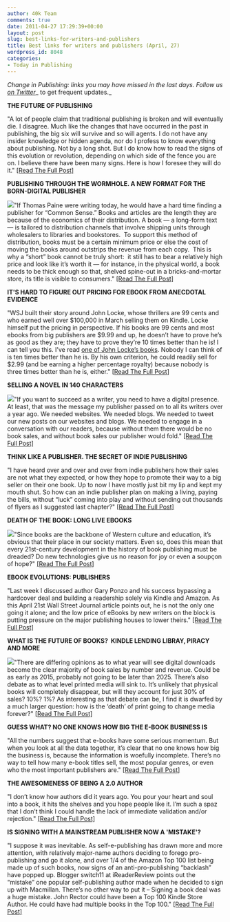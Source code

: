 ```yaml
---
author: 40k Team
comments: true
date: 2011-04-27 17:29:39+00:00
layout: post
slug: best-links-for-writers-and-publishers
title: Best links for writers and publishers (April, 27)
wordpress_id: 8048
categories:
- Today in Publishing
---
```


_Change in Publishing: links you may have missed in the last days.
Follow us [on Twitter](http://www.twitter.com/40kbooks)__ to get frequent updates._

**THE FUTURE OF PUBLISHING**

"A lot of people claim that traditional publishing is broken and will eventually die. I disagree. Much like the changes that have occurred in the past in publishing, the big six will survive and so will agents. I do not have any insider knowledge or hidden agenda, nor do I profess to know everything about publishing. Not by a long shot. But I do know how to read the signs of this evolution or revolution, depending on which side of the fence you are on. I believe there have been many signs. Here is how I foresee they will do it."
[[Read The Full Post]](http://scholarlykitchen.sspnet.org/2011/04/26/publishing-through-the-wormhole-a-new-format-for-the-born-digital-publisher/)

**PUBLISHING THROUGH THE WORMHOLE.
A NEW FORMAT FOR THE BORN-DIGITAL PUBLISHER**

[![](http://upload.wikimedia.org/wikipedia/commons/thumb/4/4a/Commonsense.jpg/300px-Commonsense.jpg)](http://upload.wikimedia.org/wikipedia/commons/thumb/4/4a/Commonsense.jpg/300px-Commonsense.jpg)"If Thomas Paine were writing today, he would have a hard time finding a publisher for “Common Sense.”
Books and articles are the length they are because of the economics of their distribution.
A book — a long-form text — is tailored to distribution channels that involve shipping units through wholesalers to libraries and bookstores.  To support this method of distribution, books must be a certain minimum price or else the cost of moving the books around outstrips the revenue from each copy.  This is why a “short” book cannot be truly short:  it still has to bear a relatively high price and look like it’s worth it — for instance, in the physical world, a book needs to be thick enough so that, shelved spine-out in a bricks-and-mortar store, its title is visible to consumers."
[[Read The Full Post]](http://scholarlykitchen.sspnet.org/2011/04/26/publishing-through-the-wormhole-a-new-format-for-the-born-digital-publisher/)

**IT'S HARD TO FIGURE OUT PRICING FOR EBOOK FROM ANECDOTAL EVIDENCE**

"WSJ built their story around John Locke, whose thrillers are 99 cents and who earned well over $100,000 in March selling them on Kindle. Locke himself put the pricing in perspective. If his books are 99 cents and most ebooks from big publishers are $9.99 and up, he doesn’t have to prove he’s as good as they are; they have to prove they’re 10 times better than he is!
I can tell you this. I’ve read [one of John Locke’s books](http://kobobooks.com/ebook/Wish-List/book-086BdjX9h0qiC1TQraosqg/page1.html). Nobody I can think of is ten times better than he is. By his own criterion, he could readily sell for $2.99 (and be earning a higher percentage royalty) because nobody is three times better than he is, either."
[[Read The Full Post](http://www.idealog.com/blog/its-hard-to-figure-out-pricing-for-ebooks-from-anecdotal-evidence)]

**SELLING A NOVEL IN 140 CHARACTERS**

[![](http://s3.amazonaws.com/the_mark/portrait_photos/4947/original.jpg?1303750166)](http://s3.amazonaws.com/the_mark/portrait_photos/4947/original.jpg?1303750166)"If you want to succeed as a writer, you need to have a digital presence. At least, that was the message my publisher passed on to all its writers over a year ago. We needed websites. We needed blogs. We needed to tweet our new posts on our websites and blogs. We needed to engage in a conversation with our readers, because without them there would be no book sales, and without book sales our publisher would fold."
[[Read The Full Post]](http://www.themarknews.com/articles/4875-selling-a-novel-in-140-characters)

**THINK LIKE A PUBLISHER. THE SECRET OF INDIE PUBLISHING**

"I have heard over and over and over from indie publishers how their sales are not what they expected, or how they hope to promote their way to a big seller on their one book. Up to now I have mostly just bit my lip and kept my mouth shut.
So how can an indie publisher plan on making a living, paying the bills, without “luck” coming into play and without sending out thousands of flyers as I suggested last chapter?"
[[Read The Full Post]](http://www.deanwesleysmith.com/?p=4019)

**DEATH OF THE BOOK: LONG LIVE EBOOKS**

[![](http://nationalpostarts.files.wordpress.com/2011/04/ebooks.jpg?w=620)](http://nationalpostarts.files.wordpress.com/2011/04/ebooks.jpg?w=620)"Since books are the backbone of Western culture and education, it’s obvious that their place in our society matters. Even so, does this mean that every 21st-century development in the history of book publishing must be dreaded? Do new technologies give us no reason for joy or even a soupçon of hope?"
[[Read The Full Post]](http://arts.nationalpost.com/2011/04/26/death-of-the-book-long-live-e-books/)

**EBOOK EVOLUTIONS: PUBLISHERS**

"Last week I discussed author Gary Ponzo and his success bypassing a hardcover deal and building a readership solely via Kindle and Amazon. As this April 21st Wall Street Journal article points out, he is not the only one going it alone; and the low price of eBooks by new writers on the block is putting pressure on the major publishing houses to lower theirs."
[[Read The Full Post]](http://blogs.forbes.com/johnfarrell/2011/04/26/ebook-evolutions-publishers/)

**WHAT IS THE FUTURE OF BOOKS?  KINDLE LENDING LIBRAY, PIRACY AND MORE**

[![](http://singularityhub.com/wp-content/uploads/2011/04/Kindle-Public-Library.jpg)](http://singularityhub.com/wp-content/uploads/2011/04/Kindle-Public-Library.jpg)"There are differing opinions as to what year will see digital downloads become the clear majority of book sales by number and revenue. Could be as early as 2015, probably not going to be later than 2025. There’s also debate as to what level printed media will sink to. It’s unlikely that physical books will completely disappear, but will they account for just 30% of sales? 10%? 1%? As interesting as that debate can be, I find it is dwarfed by a much larger question: how is the ‘death’ of print going to change media forever?"
[[Read The Full Post]](http://singularityhub.com/2011/04/26/what-is-the-future-of-books-kindle-lending-library-piracy-and-more/)

**GUESS WHAT? NO ONE KNOWS HOW BIG THE E-BOOK BUSINESS IS**

"All the numbers suggest that e-books have some serious momentum. But when you look at all the data together, it’s clear that no one knows how big the business is, because the information is woefully incomplete. There’s no way to tell how many e-book titles sell, the most popular genres, or even who the most important publishers are."
[[Read The Full Post]](http://www.bnet.com/blog/technology-business/guess-what-no-one-knows-how-big-the-e-book-business-is-update/10199)

**THE AWESOMENESS OF BEING A 2.0 AUTHOR**

"I don’t know how authors did it years ago. You pour your heart and soul into a book, it hits the shelves and you hope people like it.
I’m such a spaz that I don’t think I could handle the lack of immediate validation and/or rejection."
[[Read The Full Post]](http://www.unmarketing.com/2011/01/11/the-awesomeness-of-being-a-2-0-author/)

[](http://www.unmarketing.com/2011/01/11/the-awesomeness-of-being-a-2-0-author/)**IS SIGNING WITH A MAINSTREAM PUBLISHER NOW A 'MISTAKE'?**

"I suppose it was inevitable. As self-e-publishing has drawn more and more attention, with relatively major-name authors deciding to forego pro-publishing and go it alone, and over 1/4 of the Amazon Top 100 list being made up of such books, now signs of an anti-pro-publishing “backlash” have popped up. Blogger switch11 at iReaderReview points out the “mistake” one popular self-publishing author made when he decided to sign up with Macmillan. There’s no other way to put it – Signing a book deal was a huge mistake. John Rector could have been a Top 100 Kindle Store Author. He could have had multiple books in the Top 100."
[[Read The Full Post]](http://www.teleread.com/ebooks/is-signing-with-a-mainstream-publisher-now-a-mistake/)

